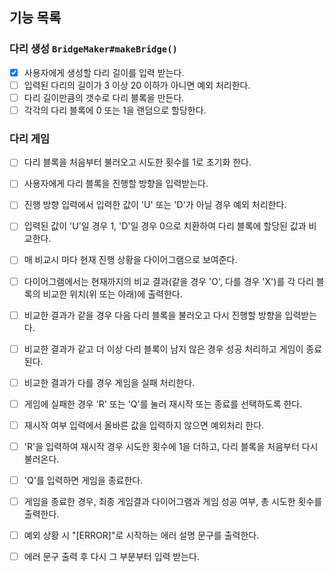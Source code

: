 ## 기능 목록

### 다리 생성 `BridgeMaker#makeBridge()`

- [x] 사용자에게 생성할 다리 길이를 입력 받는다.
- [ ] 입력된 다리의 길이가 3 이상 20 이하가 아니면 예외 처리한다.
- [ ] 다리 길이만큼의 갯수로 다리 블록을 만든다.
- [ ] 각각의 다리 블록에 0 또는 1을 랜덤으로 할당한다.

### 다리 게임

- [ ] 다리 블록을 처음부터 불러오고 시도한 횟수를 1로 초기화 한다.
- [ ] 사용자에게 다리 블록을 진행할 방향을 입력받는다.
- [ ] 진행 방향 입력에서 입력한 값이 'U' 또는 'D'가 아닐 경우 예외 처리한다.
- [ ] 입력된 값이 'U'일 경우 1, 'D'일 경우 0으로 치환하여 다리 블록에 할당된 값과 비교한다. 
- [ ] 매 비교시 마다 현재 진행 상황을 다이어그램으로 보여준다.
- [ ] 다이어그램에서는 현재까지의 비교 결과(같을 경우 'O', 다를 경우 'X')를 각 다리 블록의 비교한 위치(위 또는 아래)에 출력한다.
- [ ] 비교한 결과가 같을 경우 다음 다리 블록을 불러오고 다시 진행할 방향을 입력받는다.
- [ ] 비교한 결과가 같고 더 이상 다리 블록이 남지 않은 경우 성공 처리하고 게임이 종료된다.
- [ ] 비교한 결과가 다를 경우 게임을 실패 처리한다.
- [ ] 게임에 실패한 경우 'R' 또는 'Q'를 눌러 재시작 또는 종료를 선택하도록 한다.
- [ ] 재시작 여부 입력에서 올바른 값을 입력하지 않으면 예외처리 한다.
- [ ] 'R'을 입력하여 재시작 경우 시도한 횟수에 1을 더하고, 다리 블록을 처음부터 다시 불러온다.
- [ ] 'Q'를 입력하면 게임을 종료한다.
- [ ] 게임을 종료한 경우, 최종 게임결과 다이어그램과 게임 성공 여부, 총 시도한 횟수를 출력한다.

- [ ] 예외 상황 시 "[ERROR]"로 시작하는 에러 설명 문구를 출력한다.
- [ ] 에러 문구 출력 후 다시 그 부분부터 입력 받는다.